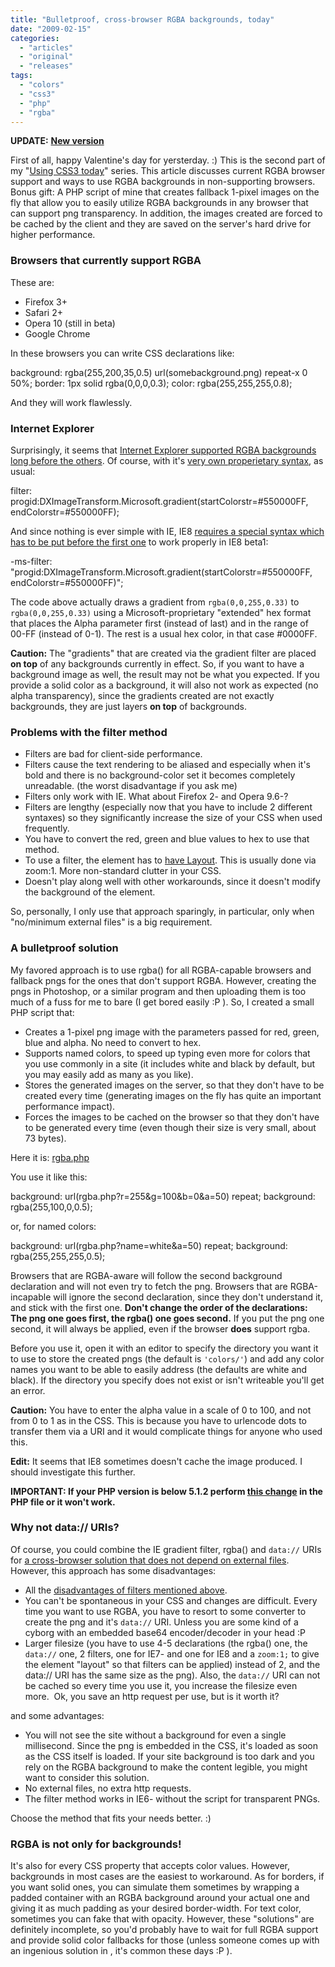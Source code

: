 ```yaml
---
title: "Bulletproof, cross-browser RGBA backgrounds, today"
date: "2009-02-15"
categories:
  - "articles"
  - "original"
  - "releases"
tags:
  - "colors"
  - "css3"
  - "php"
  - "rgba"
---
```


**UPDATE:** [**New version**](http://lea.verou.me/rgba.php/)

First of all, happy Valentine's day for yersterday. :) This is the second part of my "[Using CSS3 today](http://lea.verou.me/2009/02/css3-border-radius-today/)" series. This article discusses current RGBA browser support and ways to use RGBA backgrounds in non-supporting browsers. Bonus gift: A PHP script of mine that creates fallback 1-pixel images on the fly that allow you to easily utilize RGBA backgrounds in any browser that can support png transparency. In addition, the images created are forced to be cached by the client and they are saved on the server's hard drive for higher performance.

### Browsers that currently support RGBA

These are:

- Firefox 3+
- Safari 2+
- Opera 10 (still in beta)
- Google Chrome

In these browsers you can write CSS declarations like:

background: rgba(255,200,35,0.5) url(somebackground.png) repeat-x 0 50%;
border: 1px solid rgba(0,0,0,0.3);
color: rgba(255,255,255,0.8);

And they will work flawlessly.

### Internet Explorer

Surprisingly, it seems that [Internet Explorer supported RGBA backgrounds long before the others](http://www.hedgerwow.com/360/dhtml/rgba/demo.php). Of course, with it's [very own properietary syntax](http://msdn.microsoft.com/en-us/library/ms532997.aspx), as usual:

filter: progid:DXImageTransform.Microsoft.gradient(startColorstr=#550000FF, endColorstr=#550000FF);

And since nothing is ever simple with IE, IE8 [requires a special syntax which has to be put before the first one](http://blogs.msdn.com/ie/archive/2008/09/08/microsoft-css-vendor-extensions.aspx) to work properly in IE8 beta1:

\-ms-filter: "progid:DXImageTransform.Microsoft.gradient(startColorstr=#550000FF, endColorstr=#550000FF)";

The code above actually draws a gradient from `rgba(0,0,255,0.33)` to `rgba(0,0,255,0.33)` using a Microsoft-proprietary "extended" hex format that places the Alpha parameter first (instead of last) and in the range of 00-FF (instead of 0-1). The rest is a usual hex color, in that case #0000FF.

**Caution:** The "gradients" that are created via the gradient filter are placed **on top** of any backgrounds currently in effect. So, if you want to have a background image as well, the result may not be what you expected. If you provide a solid color as a background, it will also not work as expected (no alpha transparency), since the gradients created are not exactly backgrounds, they are just layers **on top** of backgrounds.

### Problems with the filter method

- Filters are bad for client-side performance.
- Filters cause the text rendering to be aliased and especially when it's bold and there is no background-color set it becomes completely unreadable. (the worst disadvantage if you ask me)
- Filters only work with IE. What about Firefox 2- and Opera 9.6-?
- Filters are lengthy (especially now that you have to include 2 different syntaxes) so they significantly increase the size of your CSS when used frequently.
- You have to convert the red, green and blue values to hex to use that method.
- To use a filter, the element has to [have Layout](http://haslayout.net/). This is usually done via zoom:1. More non-standard clutter in your CSS.
- Doesn't play along well with other workarounds, since it doesn't modify the background of the element.

So, personally, I only use that approach sparingly, in particular, only when "no/minimum external files" is a big requirement.

### A bulletproof solution

My favored approach is to use rgba() for all RGBA-capable browsers and fallback pngs for the ones that don't support RGBA. However, creating the pngs in Photoshop, or a similar program and then uploading them is too much of a fuss for me to bare (I get bored easily :P ). So, I created a small PHP script that:

- Creates a 1-pixel png image with the parameters passed for red, green, blue and alpha. No need to convert to hex.
- Supports named colors, to speed up typing even more for colors that you use commonly in a site (it includes white and black by default, but you may easily add as many as you like).
- Stores the generated images on the server, so that they don't have to be created every time (generating images on the fly has quite an important performance impact).
- Forces the images to be cached on the browser so that they don't have to be generated every time (even though their size is very small, about 73 bytes).

Here it is: [rgba.php](uploads/rgba.zip)

You use it like this:

background: url(rgba.php?r=255&g=100&b=0&a=50) repeat;
background: rgba(255,100,0,0.5);

or, for named colors:

background: url(rgba.php?name=white&a=50) repeat;
background: rgba(255,255,255,0.5);

Browsers that are RGBA-aware will follow the second background declaration and will not even try to fetch the png. Browsers that are RGBA-incapable will ignore the second declaration, since they don't understand it, and stick with the first one. **Don't change the order of the declarations: The png one goes first, the rgba() one goes second.** If you put the png one second, it will always be applied, even if the browser **does** support rgba.

Before you use it, open it with an editor to specify the directory you want it to use to store the created pngs (the default is `'colors/'`) and add any color names you want to be able to easily address (the defaults are white and black). If the directory you specify does not exist or isn't writeable you'll get an error.

**Caution:** You have to enter the alpha value in a scale of 0 to 100, and not from 0 to 1 as in the CSS. This is because you have to urlencode dots to transfer them via a URI and it would complicate things for anyone who used this.

**Edit:** It seems that IE8 sometimes doesn't cache the image produced. I should investigate this further.

**IMPORTANT: If your PHP version is below 5.1.2 perform [this change](http://lea.verou.me/2009/02/bulletproof-cross-browser-rgba-backgrounds/#comment-101) in the PHP file or it won't work.**

### Why not data:// URIs?

Of course, you could combine the IE gradient filter, rgba() and `data://` URIs for [a cross-browser solution that does not depend on external files](http://www.webdevelopedia.com/better_opacity.html). However, this approach has some disadvantages:

- All the [disadvantages of filters mentioned above](#filter-issues).
- You can't be spontaneous in your CSS and changes are difficult. Every time you want to use RGBA, you have to resort to some converter to create the png and it's `data://` URI. Unless you are some kind of a cyborg with an embedded base64 encoder/decoder in your head :P
- Larger filesize (you have to use 4-5 declarations (the rgba() one, the `data://` one, 2 filters, one for IE7- and one for IE8 and a `zoom:1;` to give the element "layout" so that filters can be applied) instead of 2, and the data:// URI has the same size as the png). Also, the `data://` URI can not be cached so every time you use it, you increase the filesize even more.  Ok, you save an http request per use, but is it worth it?

and some advantages:

- You will not see the site without a background for even a single millisecond. Since the png is embedded in the CSS, it's loaded as soon as the CSS itself is loaded. If your site background is too dark and you rely on the RGBA background to make the content legible, you might want to consider this solution.
- No external files, no extra http requests.
- The filter method works in IE6- without the script for transparent PNGs.

Choose the method that fits your needs better. :)

### RGBA is not only for backgrounds!

It's also for every CSS property that accepts color values. However, backgrounds in most cases are the easiest to workaround. As for borders, if you want solid ones, you can simulate them sometimes by wrapping a padded container with an RGBA background around your actual one and giving it as much padding as your desired border-width. For text color, sometimes you can fake that with opacity. However, these "solutions" are definitely incomplete, so you'd probably have to wait for full RGBA support and provide solid color fallbacks for those (unless someone comes up with an ingenious solution in <canvas>, it's common these days :P ).
